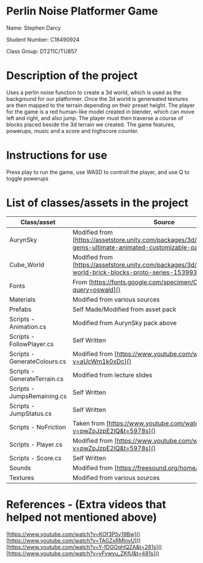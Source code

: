 # Perlin Noise Platformer Game
Name: Stephen Darcy

Student Number: C18490924

Class Group: DT211C/TU857

# Description of the project 
Uses a perlin noise function to create a 3d world, which is used as the background for our platformer. Once the 3d world is genereated textures are then mapped to the terrain depending on their preset height. The player for the game is a red human-like model created in blender, which can move left and right, and also jump. The player must then traverse a course of blocks placed beside the 3d terrain we created. The game features, powerups, music and a score and highscore counter. 

# Instructions for use
Press play to run the game, use WASD to controll the player, and use Q to toggle powerups

# List of classes/assets in the project 
| Class/asset | Source |
|-----------|-----------|
| AurynSky | Modified from [https://assetstore.unity.com/packages/3d/props/simple-gems-ultimate-animated-customizable-pack-73764]() |
| Cube_World | Modified from [https://assetstore.unity.com/packages/3d/environments/cube-world-brick-blocks-proto-series-153993]() | 
| Fonts | From [https://fonts.google.com/specimen/Oswald?query=oswald]() |
| Materials | Modified from various sources |
| Prefabs | Self Made/Modified from asset pack |
| Scripts - Animation.cs | Modified from AurynSky pack above |
| Scripts - FollowPlayer.cs | Self Written |
| Scripts - GenerateColours.cs | Modified from [https://www.youtube.com/watch?v=aUcWm1k0xDc]() |
| Scripts - GenerateTerrain.cs | Modified from lecture slides |
| Scripts - JumpsRemaining.cs | Self Written |
| Scripts - JumpStatus.cs | Self Written |
| Scripts - NoFriction | Taken from [https://www.youtube.com/watch?v=pwZpJzpE2lQ&t=5978s]() |
| Scripts - Player.cs | Modified from [https://www.youtube.com/watch?v=pwZpJzpE2lQ&t=5978s]() |
| Scripts - Score.cs | Self Written |
| Sounds | Modified from [https://freesound.org/home/]() |
| Textures | Modified from various sources |

# References - (Extra videos that helped not mentioned above)
[https://www.youtube.com/watch?v=KOf3P5y19Bw]()  
[https://www.youtube.com/watch?v=TAGZxRMloyU]()  
[https://www.youtube.com/watch?v=Y-fDGOqHQZA&t=281s]()  
[https://www.youtube.com/watch?v=vFvwyu_ZKfU&t=481s]()  


